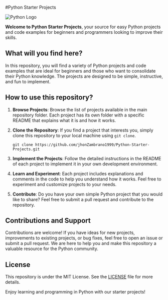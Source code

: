 #Python Starter Projects

![Python Logo](https://www.python.org/static/community_logos/python-logo.png)

**Welcome to Python Starter Projects**, your source for easy Python projects and code examples for beginners and programmers looking to improve their skills.

## What will you find here?

In this repository, you will find a variety of Python projects and code examples that are ideal for beginners and those who want to consolidate their Python knowledge. The projects are designed to be simple, instructive, and fun to implement.

## How to use this repository?

1. **Browse Projects**: Browse the list of projects available in the main repository folder. Each project has its own folder with a specific README that explains what it is and how it works.

2. **Clone the Repository**: If you find a project that interests you, simply clone this repository to your local machine using `git clone`.

    ```
    git clone https://github.com/jhonZambrano1999/Python-Starter-Projects.git
    ```

3. **Implement the Projects**: Follow the detailed instructions in the README of each project to implement it in your own development environment.

4. **Learn and Experiment**: Each project includes explanations and comments in the code to help you understand how it works. Feel free to experiment and customize projects to your needs.

5. **Contribute**: Do you have your own simple Python project that you would like to share? Feel free to submit a pull request and contribute to the repository.

## Contributions and Support

Contributions are welcome! If you have ideas for new projects, improvements to existing projects, or bug fixes, feel free to open an issue or submit a pull request. We are here to help you and make this repository a valuable resource for the Python community.

## License

This repository is under the MIT License. See the [LICENSE](LICENSE) file for more details.

Enjoy learning and programming in Python with our starter projects!

